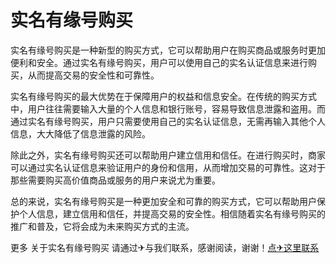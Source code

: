 # 实名有缘号购买

实名有缘号购买是一种新型的购买方式，它可以帮助用户在购买商品或服务时更加便利和安全。通过实名有缘号购买，用户可以使用自己的实名认证信息来进行购买，从而提高交易的安全性和可靠性。

实名有缘号购买的最大优势在于保障用户的权益和信息安全。在传统的购买方式中，用户往往需要输入大量的个人信息和银行账号，容易导致信息泄露和盗用。而通过实名有缘号购买，用户只需要使用自己的实名认证信息，无需再输入其他个人信息，大大降低了信息泄露的风险。

除此之外，实名有缘号购买还可以帮助用户建立信用和信任。在进行购买时，商家可以通过实名认证信息来验证用户的身份和信用，从而增加交易的可靠性。这对于那些需要购买高价值商品或服务的用户来说尤为重要。

总的来说，实名有缘号购买是一种更加安全和可靠的购买方式，它可以帮助用户保护个人信息，建立信用和信任，并提高交易的安全性。相信随着实名有缘号购买的推广和普及，它将会成为未来购买方式的主流。

更多 关于实名有缘号购买 请通过✈与我们联系，感谢阅读，谢谢！[点✈这里联系](https://d.k02.cc)